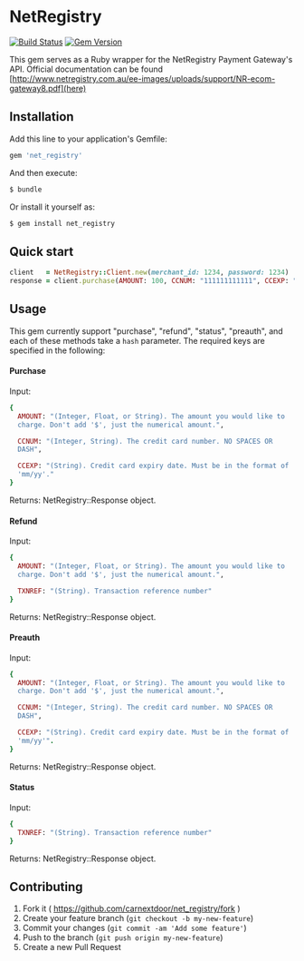 # NetRegistry
[![Build
Status](https://travis-ci.org/CarNextDoor/net_registry.svg?branch=master)](https://travis-ci.org/CarNextDoor/net_registry)
[![Gem Version](https://badge.fury.io/rb/net_registry.svg)](http://badge.fury.io/rb/net_registry)

This gem serves as a Ruby wrapper for the NetRegistry Payment Gateway's
API. Official documentation can be found [http://www.netregistry.com.au/ee-images/uploads/support/NR-ecom-gateway8.pdf](here)

## Installation

Add this line to your application's Gemfile:

``` ruby
gem 'net_registry'
```

And then execute:

``` BASH
$ bundle
```

Or install it yourself as:

``` BASH
$ gem install net_registry
```

## Quick start

``` ruby
client   = NetRegistry::Client.new(merchant_id: 1234, password: 1234)
response = client.purchase(AMOUNT: 100, CCNUM: "111111111111", CCEXP: "10/15")
```

## Usage

This gem currently support "purchase", "refund", "status", "preauth",
and each of these methods take a `hash` parameter. The required keys
are specified in the following:

#### Purchase

Input:

``` ruby
{
  AMOUNT: "(Integer, Float, or String). The amount you would like to
  charge. Don't add '$', just the numerical amount.",

  CCNUM: "(Integer, String). The credit card number. NO SPACES OR
  DASH",

  CCEXP: "(String). Credit card expiry date. Must be in the format of
  'mm/yy'."
}
```

Returns: NetRegistry::Response object.

#### Refund

Input:
``` ruby
{
  AMOUNT: "(Integer, Float, or String). The amount you would like to
  charge. Don't add '$', just the numerical amount.",

  TXNREF: "(String). Transaction reference number"
}
```

Returns: NetRegistry::Response object.

#### Preauth

Input:

``` ruby
{
  AMOUNT: "(Integer, Float, or String). The amount you would like to
  charge. Don't add '$', just the numerical amount.",

  CCNUM: "(Integer, String). The credit card number. NO SPACES OR
  DASH",

  CCEXP: "(String). Credit card expiry date. Must be in the format of
  'mm/yy'".
}
```

Returns: NetRegistry::Response object.

#### Status

Input:
``` ruby
{
  TXNREF: "(String). Transaction reference number"
}
```

Returns: NetRegistry::Response object.

## Contributing

1. Fork it ( https://github.com/carnextdoor/net_registry/fork )
2. Create your feature branch (`git checkout -b my-new-feature`)
3. Commit your changes (`git commit -am 'Add some feature'`)
4. Push to the branch (`git push origin my-new-feature`)
5. Create a new Pull Request
